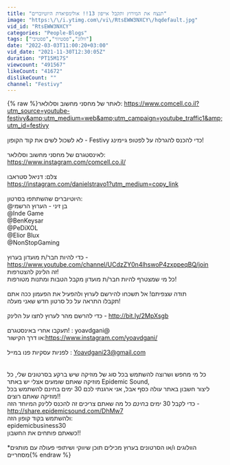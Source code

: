 ```yaml
---
title: "תנצח את המירוץ ותקבל אייפון 13!! אולימפיאדת היוטיוברים"
image: "https:\/\/i.ytimg.com\/vi\/RtsEWW3NXCY\/hqdefault.jpg"
vid_id: "RtsEWW3NXCY"
categories: "People-Blogs"
tags: ["וולוג","פסטיווי","פסטיבי"]
date: "2022-03-03T11:00:20+03:00"
vid_date: "2021-11-30T12:30:05Z"
duration: "PT15M17S"
viewcount: "491567"
likeCount: "41672"
dislikeCount: ""
channel: "Festivy"
---
```

{% raw %}לאתר של מחסני מחשוב וסלולאר: <a rel="nofollow" target="blank" href="https://www.comcell.co.il?utm_source=youtube-festivy&amp;utm_medium=web&amp;utm_campaign=youtube_traffic1&amp;utm_id=festivy">https://www.comcell.co.il?utm_source=youtube-festivy&amp;utm_medium=web&amp;utm_campaign=youtube_traffic1&amp;utm_id=festivy</a><br /><br />לא לשכול לשים את קוד הקופון - Festivy כדי להכנס להגרלה על לפטופ גיימינג!<br /><br />לאינסטגרם של מחסני מחשוב וסלולאר: <a rel="nofollow" target="blank" href="https://www.instagram.com/comcell.co.il/">https://www.instagram.com/comcell.co.il/</a><br /><br />צלם: דניאל סטראבו <br /><a rel="nofollow" target="blank" href="https://instagram.com/danielstravo1?utm_medium=copy_link">https://instagram.com/danielstravo1?utm_medium=copy_link</a><br /><br />היוטיוברים שהשתתפו בסרטון:<br />@בן זיני - הערוץ הרשמי <br />@Inde Game <br />@BenKeysar <br />@PeDiXOL <br />@Elior Blux <br />@NonStopGaming <br /><br />כדי להיות חבר/ת מועדון בערוץ -<br /><a rel="nofollow" target="blank" href="https://www.youtube.com/channel/UCdzZY0n4lhswoP4zxppeqBQ/join">https://www.youtube.com/channel/UCdzZY0n4lhswoP4zxppeqBQ/join</a><br />זה הלינק להצטרפות!<br />כל מי שמצטרף להיות חבר/ת מועדון מקבל הטבות ומתנות מטורפות!<br /><br />תודה שצפיתם! אל תשכחו להירשם לערוץ ולהפעיל את הפעמון ככה אתם <br />תקבלו התראה על כל סרטון חדש שאני מעלה!<br /><br />כדי להרשם מהר לערוץ לחצו על הלינק - <a rel="nofollow" target="blank" href="http://bit.ly/2MpXsgb">http://bit.ly/2MpXsgb</a><br /><br />תעקבו אחרי באינסטגרם! : yoavdgani@<br />או דרך הקישור:<a rel="nofollow" target="blank" href="https://www.instagram.com/yoavdgani/">https://www.instagram.com/yoavdgani/</a><br /><br />לפניות עסקיות פנו במייל : Yoavdgani23@gmail.com<br /><br /><br />כל מי מחפש ושרוצה להשתמש בכל סוג של מוזיקה שיש ברקע בסרטונים שלי,  כל מוזיקה שאתם שומעים אצלי יש באתר Epidemic Sound, <br />ליצור חשבון באתר עולה כסף אבל, אני ארגנתי לכם 30 ימים בחינם להשתמש בכל מוזיקה שאתם רוצים!!<br />כדי לקבל 30 ימים *בחינם* כל מה שאתם צריכים זה להכנס ללינק המיוחד הזה - <br /><a rel="nofollow" target="blank" href="http://share.epidemicsound.com/DhMw7">http://share.epidemicsound.com/DhMw7</a> <br />ולהשתמש בקוד קופון הזה:<br />epidemicbusiness30<br />כשאתם פותחים את החשבון!!<br /><br />*הוולוגים ו/או הסרטונים בערוץ מכילים תוכן שיווקי ושיתופי פעולה עם מותגים מסחריים{% endraw %}
